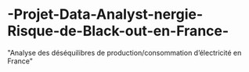 # -Projet-Data-Analyst-nergie-Risque-de-Black-out-en-France-
"Analyse des déséquilibres de production/consommation d’électricité en France"
